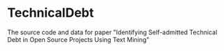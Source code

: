 # TechnicalDebt
The source code and data for paper "Identifying Self-admitted Technical Debt in Open Source Projects Using Text Mining"
